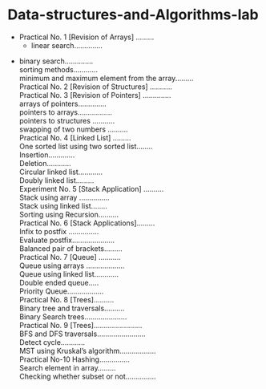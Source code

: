 # Data-structures-and-Algorithms-lab
- Practical No. 1 [Revision of Arrays] .........<br>
  * linear search..............<br>
* binary search..............<br>
sorting methods............<br>
minimum and maximum element from the array.........<br>
Practical No. 2 [Revision of Structures] ...........<br>
Practical No. 3 [Revision of Pointers] ..............<br>
arrays of pointers..............<br>
pointers to arrays.................<br>
pointers to structures ...........<br>
swapping of two numbers ..........<br>
Practical No. 4 [Linked List] .........<br>
One sorted list using two sorted list........<br>
Insertion.............<br>
Deletion............<br>
Circular linked list............<br>
Doubly linked list.........<br>
Experiment No. 5 [Stack Application] ..........<br>
Stack using array ...............<br>
Stack using linked list........<br>
Sorting using Recursion..........<br>
Practical No. 6 [Stack Applications].........<br>
Infix to postfix ...............<br>
Evaluate postfix.....................<br>
Balanced pair of brackets.........<br>
Practical No. 7 [Queue] ...........<br>
Queue using arrays ...................<br>
Queue using linked list............<br>
Double ended queue.....<br>
Priority Queue..................<br>
Practical No. 8 [Trees]..........<br>
Binary tree and traversals..........<br>
Binary Search trees…………………<br>
Practical No. 9 [Trees]……………………<br>
BFS and DFS traversals……………………<br>
Detect cycle…………<br>
MST using Kruskal’s algorithm………………<br>
Practical No-10 Hashing……………<br>
Search element in array………<br>
Checking whether subset or not……………<br>
